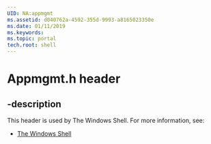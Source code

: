 ```yaml
---
UID: NA:appmgmt
ms.assetid: d040762a-4592-355d-9993-a8165023350e
ms.date: 01/11/2019
ms.keywords: 
ms.topic: portal
tech.root: shell
---
```


# Appmgmt.h header


## -description


This header is used by The Windows Shell. For more information, see:

- [The Windows Shell](../_shell/index.md)

